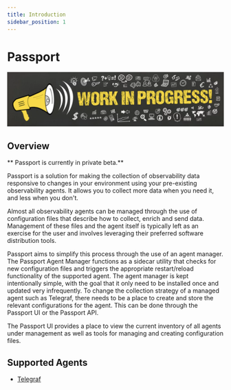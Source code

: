 ```yaml
---
title: Introduction
sidebar_position: 1
---
```


# Passport

![Work in progress image](./img/work-in-progress-image.png)

## Overview

** Passport is currently in private beta.**

Passport is a solution for making the collection of observability data responsive to changes in your environment using your pre-existing observability agents. It allows you to collect more data when you need it, and less when you don't.


Almost all observability agents can be managed through the use of configuration files that describe how to collect, enrich and send data. Management of these files and the agent itself is typically left as an exercise for the user and involves leveraging their preferred software distribution tools.

Passport aims to simplify this process through the use of an agent manager. The Passport Agent Manager functions as a sidecar utility that checks for new configuration files and triggers the appropriate restart/reload functionality of the supported agent. The agent manager is kept intentionally simple, with the goal that it only need to be installed once and updated very infrequently.
To change the collection strategy of a managed agent such as Telegraf, there needs to be a place to create and store the relevant configurations for the agent. This can be done through the Passport UI or the Passport API.

The Passport UI provides a place to view the current inventory of all agents under management as well as tools for managing and creating configuration files.

## Supported Agents

- [Telegraf](https://github.com/influxdata/telegraf)

